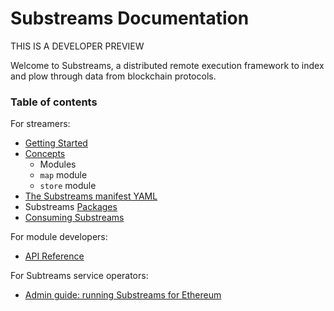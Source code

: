 # Substreams Documentation

THIS IS A DEVELOPER PREVIEW

Welcome to Substreams, a distributed remote execution framework to index and plow through data from blockchain protocols.


### Table of contents

For streamers:

* [Getting Started](../README.md)
* [Concepts](./concepts.md)
  * Modules
  * `map` module
  * `store` module
* [The Substreams manifest YAML](./manifest.md)
* Substreams [Packages](/packages.md)
* [Consuming Substreams](./consuming.md)

For module developers:
* [API Reference](./api-reference.md)

For Subtreams service operators:
* [Admin guide: running Substreams for Ethereum](./admin-guide.md)
